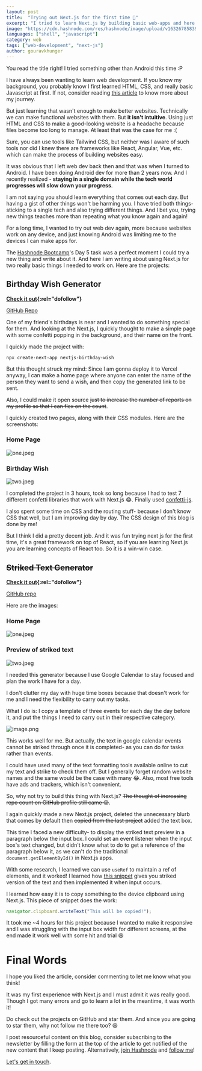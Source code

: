 ```yaml
---
layout: post
title:  "Trying out Next.js for the first time 🤯"
excerpt: "I tried to learn Next.js by building basic web-apps and here's my reaction."
image: "https://cdn.hashnode.com/res/hashnode/image/upload/v1632678583912/7LS_JbQIY.png"
languages: ["shell", "javascript"]
category: web
tags: ["web-development", "next-js"]
author: gouravkhunger
---
```


You read the title right! I tried something other than Android this time :P

I have always been wanting to learn web development. If you know my background, you probably know I first learned HTML, CSS, and really basic Javascript at first. If not, consider reading [this article](/3-years-of-blogging) to know more about my journey.

But just learning that wasn't enough to make better websites. Technically we can make functional websites with them. But **it isn't intuitive**. Using just HTML and CSS to make a good-looking website is a headache because files become too long to manage. At least that was the case for me :(

Sure, you can use tools like Tailwind CSS, but neither was I aware of such tools nor did I knew there are frameworks like React, Angular, Vue, etc. which can make the process of building websites easy.

It was obvious that I left web dev back then and that was when I turned to Android. I have been doing Android dev for more than 2 years now. And I recently realized - **staying in a single domain while the tech world progresses will slow down your progress**.

I am not saying you should learn everything that comes out each day. But having a gist of other things won't be harming you. I have tried both things- sticking to a single tech and also trying different things. And I bet you, trying new things teaches more than repeating what you know again and again!

For a long time, I wanted to try out web dev again, more because websites work on any device, and just knowing Android was limiting me to the devices I can make apps for.

The [Hashnode Bootcamp](https://hashnode.com/bootcamp)'s Day 5 task was a perfect moment I could try a new thing and write about it. And here I am writing about using Next.js for two really basic things I needed to work on. Here are the projects:

## Birthday Wish Generator

**[Check it out](https://hbdwish.ml){:rel="dofollow"}**

[GitHub Repo](https://github.com/gouravkhunger/nextjs-birthday-wish)

One of my friend's birthdays is near and I wanted to do something special for them. And looking at the Next.js, I quickly thought to make a simple page with some confetti popping in the background, and their name on the front.

I quickly made the project with:

```shell
npx create-next-app nextjs-birthday-wish
``` 

But this thought struck my mind: Since I am gonna deploy it to Vercel anyway, I can make a home page where anyone can enter the name of the person they want to send a wish, and then copy the generated link to be sent.

Also, I could make it open source <s>just to increase the number of reports on my profile so that I can flex on the count</s>.

I quickly created two pages, along with their CSS modules. Here are the screenshots:

### Home Page

![one.jpeg](https://cdn.hashnode.com/res/hashnode/image/upload/v1632674975999/NHbFfU1vZ.jpeg)

### Birthday Wish

![two.jpeg](https://cdn.hashnode.com/res/hashnode/image/upload/v1632675120489/1uZ_YLvsn.jpeg)

I completed the project in 3 hours, took so long because I had to test 7 different confetti libraries that work with Next.js 😂. Finally used [confetti-js](https://www.npmjs.com/package/confetti-js).

I also spent some time on CSS and the routing stuff- because I don't know CSS that well, but I am improving day by day. The CSS design of this blog is done by me!

But I think I did a pretty decent job. And it was fun trying next js for the first time, it's a great framework on top of React, so if you are learning Next.js you are learning concepts of React too. So it is a win-win case.

## <s>Striked Text Generator</s>

**[Check it out](https://strikeit.ml/){:rel="dofollow"}**

[GitHub repo](https://github.com/gouravkhunger/nextjs-strikeit)

Here are the images:

### Home Page

![one.jpeg](https://cdn.hashnode.com/res/hashnode/image/upload/v1632674734678/ik7IJW6Yt.jpeg)

### Preview of striked text

![two.jpeg](https://cdn.hashnode.com/res/hashnode/image/upload/v1632674743501/Wvr_3Y_om.jpeg)

I needed this generator because I use Google Calendar to stay focused and plan the work I have for a day. 

I don't clutter my day with huge time boxes because that doesn't work for me and I need the flexibility to carry out my tasks.

What I do is: I copy a template of three events for each day the day before it, and put the things I need to carry out in their respective category.

![image.png](https://cdn.hashnode.com/res/hashnode/image/upload/v1632672045301/bk9x2KLPn.png)

This works well for me. But actually, the text in google calendar events cannot be striked through once it is completed- as you can do for tasks rather than events.

I could have used many of the text formatting tools available online to cut my text and strike to check them off. But I generally forget random website names and the same would be the case with many 😂. Also, most free tools have ads and trackers, which isn't convenient.

So, why not try to build this thing with Next.js? <s>The thought of increasing repo count on GitHub profile still came 😜</s>.

I again quickly made a new Next.js  project, deleted the unnecessary blurb that comes by default then <s>copied from the last project</s> added the text box.

This time I faced a new difficulty- to display the striked text preview in a paragraph below the input box. I could set an event listener when the input box's text changed, but didn't know what to do to get a reference of the paragraph below it, as we can't do the traditional `document.getElementById()` in Next.js apps.

With some research, I learned we can use `useRef` to maintain a ref of elements, and it worked! I learned how [this snippet](https://stackoverflow.com/a/53836006/9819031) gives you striked version of the text and then implemented it when input occurs.

I learned how easy it is to copy something to the device clipboard using Next.js. This piece of snippet does the work:

```javascript
navigator.clipboard.writeText("This will be copied!");
```

It took me ~4 hours for this project because I wanted to make it responsive and I was struggling with the input box width for different screens, at the end made it work well with some hit and trial 😆

# Final Words

I hope you liked the article, consider commenting to let me know what you think!

It was my first experience with Next.js and I must admit it was really good. Though I got many errors and go to learn a lot in the meantime, it was worth it!

Do check out the projects on GitHub and star them. And since you are going to star them, why not follow me there too? 😆

I post resourceful content on this blog, consider subscribing to the newsletter by filling the form at the top of the article to get notified of the new content that I keep posting. Alternatively, [join Hashnode](https://hashnode.com/@gouravkhunger/joinme) and [follow me](https://hashnode.com/@gouravkhunger)!

[Let's get in touch](https://genicsblog.com/contact).
